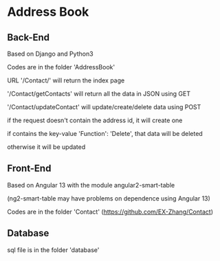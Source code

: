 # Address Book

## Back-End

Based on Django and Python3

Codes are in the folder 'AddressBook'

URL '/Contact/' will return the index page

'/Contact/getContacts' will return all the data in JSON using GET

'/Contact/updateContact' will update/create/delete data using POST

if the request doesn't contain the address id, it will create one

if contains the key-value 'Function': 'Delete', that data will be deleted

otherwise it will be updated

## Front-End

Based on Angular 13 with the module angular2-smart-table 

(ng2-smart-table may have problems on dependence using Angular 13)

Codes are in the folder 'Contact' (https://github.com/EX-Zhang/Contact)

## Database

sql file is in the folder 'database'